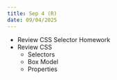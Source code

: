 ```yaml
---
title: Sep 4 (R)
date: 09/04/2025
---
```


- Review CSS Selector Homework
- Review CSS
  - Selectors
  - Box Model
  - Properties
